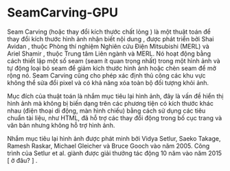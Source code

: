 # SeamCarving-GPU

Seam Carving (hoặc thay đổi kích thước chất lỏng ) là một thuật toán để thay đổi kích thước hình ảnh nhận biết nội dung , được phát triển bởi Shai Avidan , thuộc Phòng thí nghiệm Nghiên cứu Điện Mitsubishi (MERL) và Ariel Shamir , thuộc Trung tâm Liên ngành và MERL. Nó hoạt động bằng cách thiết lập một số seam (seam ít quan trọng nhất) trong một hình ảnh và tự động loại bỏ seam để giảm kích thước hình ảnh hoặc chèn seam để mở rộng nó. Seam Carving cũng cho phép xác định thủ công các khu vực không thể sửa đổi pixel và có khả năng xóa toàn bộ đối tượng khỏi ảnh.

Mục đích của thuật toán là nhắm mục tiêu lại hình ảnh, đây là vấn đề hiển thị hình ảnh mà không bị biến dạng trên các phương tiện có kích thước khác nhau (điện thoại di động, màn hình chiếu) bằng cách sử dụng các tiêu chuẩn tài liệu, như HTML, đã hỗ trợ các thay đổi động trong bố cục trang và văn bản nhưng không hỗ trợ hình ảnh.

Nhắm mục tiêu lại hình ảnh được phát minh bởi Vidya Setlur, Saeko Takage, Ramesh Raskar, Michael Gleicher và Bruce Gooch vào năm 2005. Công trình của Setlur et al. giành được giải thưởng tác động 10 năm vào năm 2015 [ ở đâu? ] .


